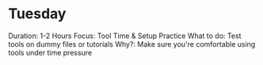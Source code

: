 # Tuesday

Duration: 1-2 Hours
Focus: Tool Time & Setup Practice
What to do: Test tools on dummy files or tutorials
Why?: Make sure you're comfortable using tools under time pressure